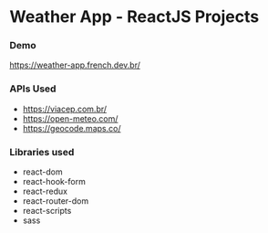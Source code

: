 # Weather App - ReactJS Projects

### Demo
https://weather-app.french.dev.br/

### APIs Used
* https://viacep.com.br/
* https://open-meteo.com/
* https://geocode.maps.co/

### Libraries used
* react-dom
* react-hook-form
* react-redux
* react-router-dom
* react-scripts
* sass
